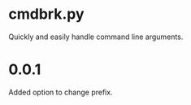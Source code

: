 # cmdbrk.py
Quickly and easily handle command line arguments.

# 0.0.1
Added option to change prefix.

